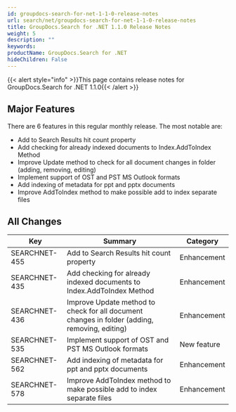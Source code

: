 ```yaml
---
id: groupdocs-search-for-net-1-1-0-release-notes
url: search/net/groupdocs-search-for-net-1-1-0-release-notes
title: GroupDocs.Search for .NET 1.1.0 Release Notes
weight: 5
description: ""
keywords: 
productName: GroupDocs.Search for .NET
hideChildren: False
---
```

{{< alert style="info" >}}This page contains release notes for GroupDocs.Search for .NET 1.1.0{{< /alert >}}

## Major Features

There are 6 features in this regular monthly release. The most notable are:

*   Add to Search Results hit count property
*   Add checking for already indexed documents to Index.AddToIndex Method
*   Improve Update method to check for all document changes in folder (adding, removing, editing)
*   Implement support of OST and PST MS Outlook formats
*   Add indexing of metadata for ppt and pptx documents
*   Improve AddToIndex method to make possible add to index separate files

## All Changes

| Key | Summary | Category |
| --- | --- | --- |
| SEARCHNET-455 | Add to Search Results hit count property | Enhancement |
| SEARCHNET-435 | Add checking for already indexed documents to Index.AddToIndex Method | Enhancement |
| SEARCHNET-436 | Improve Update method to check for all document changes in folder (adding, removing, editing) | Enhancement |
| SEARCHNET-535 | Implement support of OST and PST MS Outlook formats | New feature |
| SEARCHNET-562 | Add indexing of metadata for ppt and pptx documents | Enhancement |
| SEARCHNET-578 | Improve AddToIndex method to make possible add to index separate files | Enhancement |
